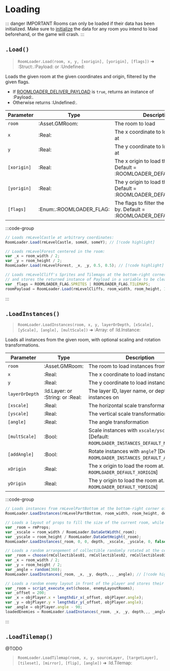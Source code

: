 # Loading

::: danger IMPORTANT
Rooms can only be loaded if their data has been initialized. Make sure to [initialize](/pages/api/roomLoader/data/#initialization) the data for any room you intend to load beforehand, or the game will crash.
:::

## `.Load()`

> `RoomLoader.Load(room, x, y, [xorigin], [yorigin], [flags])` ➜ :Struct:.:Payload: or :Undefined:

Loads the given room at the given coordinates and origin, filtered by the given flags.

* If [ROOMLOADER_DELIVER_PAYLOAD](/pages/api/config/#roomloader-use-return-data) is `true`, returns an instance of :Payload:.
* Otherwise returns :Undefined:.

| Parameter | Type | Description |
|---|---|---|
| `room` | :Asset.GMRoom: | The room to load |
| `x` | :Real: | The x coordinate to load the room at |
| `y` | :Real: | The y coordinate to load the room at |
| `[xorigin]` | :Real: | The x origin to load the room at. Default = :ROOMLOADER_DEFAULT_XORIGIN: |
| `[yorigin]` | :Real: | The y origin to load the room at. Default = :ROOMLOADER_DEFAULT_YORIGIN: |
| `[flags]` | :Enum:.:ROOMLOADER_FLAG: | The flags to filter the loaded data by. Default = :ROOMLOADER_DEFAULT_FLAGS: |

:::code-group
```js [Examples]
// Loads rmLevelCastle at arbitrary coordinates:
RoomLoader.Load(rmLevelCastle, someX, someY); // [!code highlight]

// Loads rmLevelForest centered in the room: 
var _x = room_width / 2;
var _y = room_height / 2;
RoomLoader.Load(rmLevelForest, _x, _y, 0.5, 0.5); // [!code highlight]

// Loads rmLevelCliff's Sprites and Tilemaps at the bottom-right corner of the room
// and stores the returned instance of Payload in a variable to be cleaned up later:
var _flags = ROOMLOADER_FLAG.SPRITES | ROOMLOADER_FLAG.TILEMAPS;
roomPayload = RoomLoader.Load(rmLevelCliffs, room_width, room_height, 1, 1, _flags); // [!code highlight]
```
:::

## `.LoadInstances()`

> `RoomLoader.LoadInstances(room, x, y, layerOrDepth, [xScale], [yScale], [angle], [multScale])` ➜ :Array: of :Id.Instance:

Loads all instances from the given room, with optional scaling and rotation transformations.

| Parameter | Type | Description |
|-----------|------|-------------|
| `room` | :Asset.GMRoom: | The room to load instances from |
| `x` | :Real: | The x coordinate to load instances at |
| `y` | :Real: | The y coordinate to load instances at |
| `layerOrDepth` | :Id.Layer: or :String: or :Real: | The layer ID, layer name, or depth to create instances on |
| `[xscale]` | :Real: | The horizontal scale transformation |
| `[yscale]` | :Real: | The vertical scale transformation |
| `[angle]` | :Real: | The angle transformation |
| `[multScale]` | :Bool: | Scale instances with `xscale/yscale`? [Default: `ROOMLOADER_INSTANCES_DEFAULT_MULT_SCALE`] |
| `[addAngle]` | :Bool: | Rotate instances with `angle`? [Default: `ROOMLOADER_INSTANCES_DEFAULT_ADD_ANGLE`] |
| `xOrigin` | :Real: | The x origin to load the room at. [Default: `ROOMLOADER_DEFAULT_XORIGIN`] |
| `yOrigin` | :Real: | The y origin to load the room at. [Default: `ROOMLOADER_DEFAULT_YORIGIN`] |

:::code-group
```js [Examples]
// Loads instances from rmLevelPartBottom at the bottom-right corner of the room:
RoomLoader.LoadInstances(rmLevelPartBottom, room_width, room_height, depth,,,,,, 1, 1); // [!code highlight]

// Loads a layout of props to fill the size of the current room, while keeping instance scale unaffected:
var _room = rmProps;
var _xscale = room_width / RoomLoader.DataGetWidth(_room);
var _yscale = room_height / RoomLoader.DataGetHeight(_room);
RoomLoader.LoadInstances(_room, 0, 0, depth, _xscale, _yscale, 0, false); // [!code highlight]

// Loads a random arrangement of collectible randomly rotated at the center of the room:
var _room = choose(rmCollectibles01, rmCollectibles02, rmCollectibles03);
var _x = room_width / 2;
var _y = room_height / 2;
var _angle = random(360);
RoomLoader.LoadInstances(_room, _x, _y, depth,,, _angle); // [!code highlight]

// Loads a random enemy layout in front of the player and stores their IDs in the "loadedEnemies" array:
var _room = script_execute_ext(choose, enemyLayoutRooms);
var _offset = 200;
var _x = objPlayer.x + lengthdir_x(_offset, objPlayer.angle);
var _y = objPlayer.y + lengthdir_y(_offset, objPlayer.angle);
var _angle = objPlayer.angle - 90;
loadedEnemies = RoomLoader.LoadInstances(_room, _x, _y, depth,,, _angle); // [!code highlight]
```
:::

## `.LoadTilemap()`
@TODO

> `RoomLoader.LoadTilemap(room, x, y, sourceLayer, [targetLayer], [tileset], [mirror], [flip], [angle])` ➜ :Id.Tilemap:

